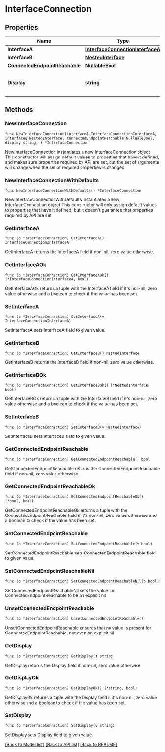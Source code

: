 # InterfaceConnection

## Properties

Name | Type | Description | Notes
------------ | ------------- | ------------- | -------------
**InterfaceA** | [**InterfaceConnectionInterfaceA**](InterfaceConnectionInterfaceA.md) |  | 
**InterfaceB** | [**NestedInterface**](NestedInterface.md) |  | 
**ConnectedEndpointReachable** | **NullableBool** |  | [readonly] 
**Display** | **string** | Human friendly display value | [readonly] 

## Methods

### NewInterfaceConnection

`func NewInterfaceConnection(interfaceA InterfaceConnectionInterfaceA, interfaceB NestedInterface, connectedEndpointReachable NullableBool, display string, ) *InterfaceConnection`

NewInterfaceConnection instantiates a new InterfaceConnection object
This constructor will assign default values to properties that have it defined,
and makes sure properties required by API are set, but the set of arguments
will change when the set of required properties is changed

### NewInterfaceConnectionWithDefaults

`func NewInterfaceConnectionWithDefaults() *InterfaceConnection`

NewInterfaceConnectionWithDefaults instantiates a new InterfaceConnection object
This constructor will only assign default values to properties that have it defined,
but it doesn't guarantee that properties required by API are set

### GetInterfaceA

`func (o *InterfaceConnection) GetInterfaceA() InterfaceConnectionInterfaceA`

GetInterfaceA returns the InterfaceA field if non-nil, zero value otherwise.

### GetInterfaceAOk

`func (o *InterfaceConnection) GetInterfaceAOk() (*InterfaceConnectionInterfaceA, bool)`

GetInterfaceAOk returns a tuple with the InterfaceA field if it's non-nil, zero value otherwise
and a boolean to check if the value has been set.

### SetInterfaceA

`func (o *InterfaceConnection) SetInterfaceA(v InterfaceConnectionInterfaceA)`

SetInterfaceA sets InterfaceA field to given value.


### GetInterfaceB

`func (o *InterfaceConnection) GetInterfaceB() NestedInterface`

GetInterfaceB returns the InterfaceB field if non-nil, zero value otherwise.

### GetInterfaceBOk

`func (o *InterfaceConnection) GetInterfaceBOk() (*NestedInterface, bool)`

GetInterfaceBOk returns a tuple with the InterfaceB field if it's non-nil, zero value otherwise
and a boolean to check if the value has been set.

### SetInterfaceB

`func (o *InterfaceConnection) SetInterfaceB(v NestedInterface)`

SetInterfaceB sets InterfaceB field to given value.


### GetConnectedEndpointReachable

`func (o *InterfaceConnection) GetConnectedEndpointReachable() bool`

GetConnectedEndpointReachable returns the ConnectedEndpointReachable field if non-nil, zero value otherwise.

### GetConnectedEndpointReachableOk

`func (o *InterfaceConnection) GetConnectedEndpointReachableOk() (*bool, bool)`

GetConnectedEndpointReachableOk returns a tuple with the ConnectedEndpointReachable field if it's non-nil, zero value otherwise
and a boolean to check if the value has been set.

### SetConnectedEndpointReachable

`func (o *InterfaceConnection) SetConnectedEndpointReachable(v bool)`

SetConnectedEndpointReachable sets ConnectedEndpointReachable field to given value.


### SetConnectedEndpointReachableNil

`func (o *InterfaceConnection) SetConnectedEndpointReachableNil(b bool)`

 SetConnectedEndpointReachableNil sets the value for ConnectedEndpointReachable to be an explicit nil

### UnsetConnectedEndpointReachable
`func (o *InterfaceConnection) UnsetConnectedEndpointReachable()`

UnsetConnectedEndpointReachable ensures that no value is present for ConnectedEndpointReachable, not even an explicit nil
### GetDisplay

`func (o *InterfaceConnection) GetDisplay() string`

GetDisplay returns the Display field if non-nil, zero value otherwise.

### GetDisplayOk

`func (o *InterfaceConnection) GetDisplayOk() (*string, bool)`

GetDisplayOk returns a tuple with the Display field if it's non-nil, zero value otherwise
and a boolean to check if the value has been set.

### SetDisplay

`func (o *InterfaceConnection) SetDisplay(v string)`

SetDisplay sets Display field to given value.



[[Back to Model list]](../README.md#documentation-for-models) [[Back to API list]](../README.md#documentation-for-api-endpoints) [[Back to README]](../README.md)


